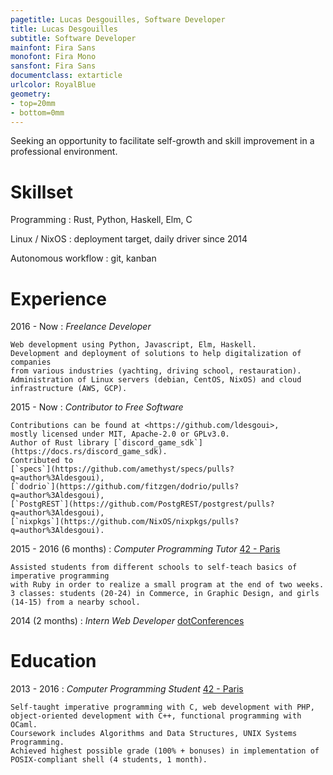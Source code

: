```yaml
---
pagetitle: Lucas Desgouilles, Software Developer
title: Lucas Desgouilles
subtitle: Software Developer
mainfont: Fira Sans
monofont: Fira Mono
sansfont: Fira Sans
documentclass: extarticle
urlcolor: RoyalBlue
geometry:
- top=20mm
- bottom=0mm
---
```


<div style="display: none">
-----
<ldesgoui@gmail.com> | <tel:+33688242820> | <https://ldesgoui.xyz> | <https://github.com/ldesgoui>
-----
</div>


Seeking an opportunity to facilitate self-growth and skill improvement in a professional environment.


# Skillset

Programming
: Rust, Python, Haskell, Elm, C

Linux / NixOS
: deployment target, daily driver since 2014

Autonomous workflow
: git, kanban


# Experience

2016 - Now
:   *Freelance Developer*

    Web development using Python, Javascript, Elm, Haskell.
    Development and deployment of solutions to help digitalization of companies
    from various industries (yachting, driving school, restauration).
    Administration of Linux servers (debian, CentOS, NixOS) and cloud infrastructure (AWS, GCP).

2015 - Now
:   *Contributor to Free Software*

    Contributions can be found at <https://github.com/ldesgoui>,
    mostly licensed under MIT, Apache-2.0 or GPLv3.0.
    Author of Rust library [`discord_game_sdk`](https://docs.rs/discord_game_sdk).
    Contributed to
    [`specs`](https://github.com/amethyst/specs/pulls?q=author%3Aldesgoui),
    [`dodrio`](https://github.com/fitzgen/dodrio/pulls?q=author%3Aldesgoui),
    [`PostgREST`](https://github.com/PostgREST/postgrest/pulls?q=author%3Aldesgoui),
    [`nixpkgs`](https://github.com/NixOS/nixpkgs/pulls?q=author%3Aldesgoui).

2015 - 2016 (6 months)
:   *Computer Programming Tutor* [42 - Paris](https://42.fr)

    Assisted students from different schools to self-teach basics of imperative programming
    with Ruby in order to realize a small program at the end of two weeks.
    3 classes: students (20-24) in Commerce, in Graphic Design, and girls (14-15) from a nearby school.

2014 (2 months)
:   *Intern Web Developer* [dotConferences](https://www.dotconferences.com/)


# Education

2013 - 2016
:   *Computer Programming Student* [42 - Paris](https://42.fr)

    Self-taught imperative programming with C, web development with PHP,
    object-oriented development with C++, functional programming with OCaml.
    Coursework includes Algorithms and Data Structures, UNIX Systems Programming.
    Achieved highest possible grade (100% + bonuses) in implementation of
    POSIX-compliant shell (4 students, 1 month).
